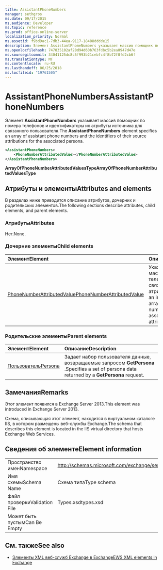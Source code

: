 ```yaml
---
title: AssistantPhoneNumbers
manager: sethgros
ms.date: 09/17/2015
ms.audience: Developer
ms.topic: reference
ms.prod: office-online-server
localization_priority: Normal
ms.assetid: f9bd9ac1-7db3-44ea-9117-18488dddde15
description: Элемент AssistantPhoneNumbers указывает массив помощник по номера телефонов и идентификаторы их атрибуты источника для связанного пользователя.
ms.openlocfilehash: 747835102af28d94d60b763fdbc5b2ea0947d47e
ms.sourcegitcommit: 34041125dc8c5f993b21cebfc4f8b72f0fd2cb6f
ms.translationtype: MT
ms.contentlocale: ru-RU
ms.lasthandoff: 06/25/2018
ms.locfileid: "19761505"
---
```

# <a name="assistantphonenumbers"></a><span data-ttu-id="362a9-103">AssistantPhoneNumbers</span><span class="sxs-lookup"><span data-stu-id="362a9-103">AssistantPhoneNumbers</span></span>

<span data-ttu-id="362a9-104">Элемент **AssistantPhoneNumbers** указывает массив помощник по номера телефонов и идентификаторы их атрибуты источника для связанного пользователя.</span><span class="sxs-lookup"><span data-stu-id="362a9-104">The **AssistantPhoneNumbers** element specifies an array of assistant phone numbers and the identifiers of their source attributions for the associated persona.</span></span> 
  
```XML
<AssistantPhoneNumbers>
    <PhoneNumberAttributedValue></PhoneNumberAttributedValue>
</AssistantPhoneNumbers>
```

 <span data-ttu-id="362a9-105">**ArrayOfPhoneNumberAttributedValuesType**</span><span class="sxs-lookup"><span data-stu-id="362a9-105">**ArrayOfPhoneNumberAttributedValuesType**</span></span>
## <a name="attributes-and-elements"></a><span data-ttu-id="362a9-106">Атрибуты и элементы</span><span class="sxs-lookup"><span data-stu-id="362a9-106">Attributes and elements</span></span>

<span data-ttu-id="362a9-107">В разделах ниже приводится описание атрибутов, дочерних и родительских элементов.</span><span class="sxs-lookup"><span data-stu-id="362a9-107">The following sections describe attributes, child elements, and parent elements.</span></span>
  
### <a name="attributes"></a><span data-ttu-id="362a9-108">Атрибуты</span><span class="sxs-lookup"><span data-stu-id="362a9-108">Attributes</span></span>

<span data-ttu-id="362a9-109">Нет.</span><span class="sxs-lookup"><span data-stu-id="362a9-109">None.</span></span>
  
### <a name="child-elements"></a><span data-ttu-id="362a9-110">Дочерние элементы</span><span class="sxs-lookup"><span data-stu-id="362a9-110">Child elements</span></span>

|<span data-ttu-id="362a9-111">**Элемент**</span><span class="sxs-lookup"><span data-stu-id="362a9-111">**Element**</span></span>|<span data-ttu-id="362a9-112">**Описание**</span><span class="sxs-lookup"><span data-stu-id="362a9-112">**Description**</span></span>|
|:-----|:-----|
|[<span data-ttu-id="362a9-113">PhoneNumberAttributedValue</span><span class="sxs-lookup"><span data-stu-id="362a9-113">PhoneNumberAttributedValue</span></span>](phonenumberattributedvalue.md) <br/> |<span data-ttu-id="362a9-114">Указывает экземпляр массив номеров телефонов и их связанные атрибуты.</span><span class="sxs-lookup"><span data-stu-id="362a9-114">Specifies an instance of an array of phone numbers and their associated attributions.</span></span>  <br/> |
   
### <a name="parent-elements"></a><span data-ttu-id="362a9-115">Родительские элементы</span><span class="sxs-lookup"><span data-stu-id="362a9-115">Parent elements</span></span>

|<span data-ttu-id="362a9-116">**Элемент**</span><span class="sxs-lookup"><span data-stu-id="362a9-116">**Element**</span></span>|<span data-ttu-id="362a9-117">**Описание**</span><span class="sxs-lookup"><span data-stu-id="362a9-117">**Description**</span></span>|
|:-----|:-----|
|[<span data-ttu-id="362a9-118">Пользователь</span><span class="sxs-lookup"><span data-stu-id="362a9-118">Persona</span></span>](persona.md) <br/> |<span data-ttu-id="362a9-119">Задает набор пользователя данные, возвращаемые запросом **GetPersona** .</span><span class="sxs-lookup"><span data-stu-id="362a9-119">Specifies a set of persona data returned by a **GetPersona** request.</span></span>  <br/> |
   
## <a name="remarks"></a><span data-ttu-id="362a9-120">Замечания</span><span class="sxs-lookup"><span data-stu-id="362a9-120">Remarks</span></span>

<span data-ttu-id="362a9-121">Этот элемент появился в Exchange Server 2013.</span><span class="sxs-lookup"><span data-stu-id="362a9-121">This element was introduced in Exchange Server 2013.</span></span>
  
<span data-ttu-id="362a9-122">Схема, описывающая этот элемент, находится в виртуальном каталоге IIS, в котором размещены веб-службы Exchange.</span><span class="sxs-lookup"><span data-stu-id="362a9-122">The schema that describes this element is located in the IIS virtual directory that hosts Exchange Web Services.</span></span>
  
## <a name="element-information"></a><span data-ttu-id="362a9-123">Сведения об элементе</span><span class="sxs-lookup"><span data-stu-id="362a9-123">Element information</span></span>

|||
|:-----|:-----|
|<span data-ttu-id="362a9-124">Пространство имен</span><span class="sxs-lookup"><span data-stu-id="362a9-124">Namespace</span></span>  <br/> |http://schemas.microsoft.com/exchange/services/2006/types  <br/> |
|<span data-ttu-id="362a9-125">Имя схемы</span><span class="sxs-lookup"><span data-stu-id="362a9-125">Schema Name</span></span>  <br/> |<span data-ttu-id="362a9-126">Схема типа</span><span class="sxs-lookup"><span data-stu-id="362a9-126">Type schema</span></span>  <br/> |
|<span data-ttu-id="362a9-127">Файл проверки</span><span class="sxs-lookup"><span data-stu-id="362a9-127">Validation File</span></span>  <br/> |<span data-ttu-id="362a9-128">Types.xsd</span><span class="sxs-lookup"><span data-stu-id="362a9-128">types.xsd</span></span>  <br/> |
|<span data-ttu-id="362a9-129">Может быть пустым</span><span class="sxs-lookup"><span data-stu-id="362a9-129">Can Be Empty</span></span>  <br/> ||
   
## <a name="see-also"></a><span data-ttu-id="362a9-130">См. также</span><span class="sxs-lookup"><span data-stu-id="362a9-130">See also</span></span>

- [<span data-ttu-id="362a9-131">Элементы XML веб-служб Exchange в Exchange</span><span class="sxs-lookup"><span data-stu-id="362a9-131">EWS XML elements in Exchange</span></span>](ews-xml-elements-in-exchange.md)

